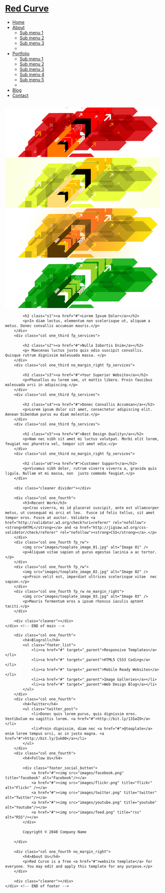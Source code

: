 <!DOCTYPE html PUBLIC "-//W3C//DTD XHTML 1.0 Transitional//EN" "http://www.w3.org/TR/xhtml1/DTD/xhtml1-transitional.dtd">
<html xmlns="http://www.w3.org/1999/xhtml">
<head>
<meta http-equiv="Content-Type" content="text/html; charset=utf-8" />
<title>Red Curve Theme - Free Website Template</title>
<meta name="keywords" content="" />
<meta name="description" content="" />
<!--
Template 2057 red curve
http://www.tooplate.com/view/2057-red-curve
-->
<link href="css/tooplate_style.css" rel="stylesheet" type="text/css" />

<link rel="stylesheet" href="css/nivo-slider.css" type="text/css" media="screen" />

<link rel="stylesheet" type="text/css" href="css/ddsmoothmenu.css" />
<script type="text/javascript" src="js/jquery.min.js"></script>
<script type="text/javascript" src="js/ddsmoothmenu.js">

/***********************************************
* Smooth Navigational Menu- (c) Dynamic Drive DHTML code library (www.dynamicdrive.com)
* This notice MUST stay intact for legal use
* Visit Dynamic Drive at http://www.dynamicdrive.com/ for full source code
***********************************************/
/* All Files has been uploaded */
	/* made repo public */
</script>

<script type="text/javascript">

ddsmoothmenu.init({
	mainmenuid: "tooplate_menu", //menu DIV id
	orientation: 'h', //Horizontal or vertical menu: Set to "h" or "v"
	classname: 'ddsmoothmenu', //class added to menu's outer DIV
	//customtheme: ["#1c5a80", "#18374a"],
	contentsource: "markup" //"markup" or ["container_id", "path_to_menu_file"]
})

</script>

</head>

<body>

<div id="tooplate_header">
	<div id="site_title"><h1><a href="#">Red Curve</a></h1></div>
    <div id="tooplate_menu" class="ddsmoothmenu">
                <ul>
                    <li><a href="index.md" class="selected">Home</a></li>
                    <li><a href="about.html">About</a>
                      	<ul>
                            <li><a href="#">Sub menu 1</a></li>
                            <li><a href="#">Sub menu 2</a></li>
                            <li><a href="#">Sub menu 3</a></li>
                            <li><span class="bottom"></span></li>
                        </ul>
                    </li>
                    <li><a href="portfolio.html">Portfolio</a>
                      	<ul>
                            <li><a href="#">Sub menu 1</a></li>
                            <li><a href="#">Sub menu 2</a></li>
                            <li><a href="#">Sub menu 3</a></li>
                            <li><a href="#">Sub menu 4</a></li>
                            <li><a href="#">Sub menu 5</a></li>
                            <li><span class="bottom"></span></li>
                        </ul>
                    </li>
                  	<li><a href="blog.html">Blog</a></li>
                    <li><a href="contact.html">Contact</a></li>
                </ul>
                <br style="clear: left" />
            </div> <!-- end of tooplate_menu -->
</div> <!-- END of header -->

<div id="tooplate_slider_wrapper">
	<div id="tooplate_slider">
        <div id="slider" class="nivoSlider">
            <img src="images/slider/01.jpg" alt="Slider 01"/>
            <a href="http://dev7studios.com"><img src="images/slider/02.jpg" alt="Slider 02"/></a>
            <img src="images/slider/03.jpg" alt="Slider 03" />
            <img src="images/slider/04.jpg" alt="Slider 04"/>
        </div>
		<script type="text/javascript" src="js/jquery-1.4.3.min.js"></script>
        <script type="text/javascript" src="js/jquery.nivo.slider.js"></script>
        <script type="text/javascript">
        $(window).load(function() {
            $('#slider').nivoSlider();
        });
        </script>	
    </div> <!-- END of slider -->
</div> <!-- END of slider wrapper -->

<div id="tooplate_main_wrapper">
	<div id="tooplate_main">
    	<div class="col one_third fp_services">
            
            <h2 class="s1"><a href="#">Lorem Ipsum Dolor</a></h2>
            <p>In diam lectus, elementum non scelerisque ut, aliquam a metus. Donec convallis accumsan mauris.</p>
        </div>
        <div class="col one_third fp_services">
            
            <h2 class="s2"><a href="#">Nulla Iobortis Enim</a></h2>
            <p> Maecenas luctus justo quis odio suscipit convallis. Quisque rutrum dignissim malesuada massa. </p>
        </div>
        <div class="col one_third no_margin_right fp_services">
            
            <h2 class="s3"><a href="#">Your Superior Website</a></h2>
            <p>Phasellus eu lorem sem, ut mattis libero. Proin faucibus malesuada orci in adipiscing.</p>
        </div>
        <div class="col one_third fp_services">
            
            <h2 class="s4"><a href="#">Donec Convallis Accumsan</a></h2>
            <p>Lorem ipsum dolor sit amet, consectetur adipiscing elit. Aenean bibendum purus eu diam molestie.</p>
        </div>
        <div class="col one_third fp_services">
            
            <h2 class="s5"><a href="#">Best Design Quality</a></h2>
            <p>Nam nec nibh sit amet mi luctus volutpat. Morbi elit lorem, feugiat nec pharetra vel, tempor sit amet odio.</p>
        </div>
        <div class="col one_third no_margin_right fp_services">
            
            <h2 class="s6"><a href="#">Customer Support</a></h2>
            <p>Vivamus nibh dolor, rutrum viverra viverra a, gravida quis ligula. Nullam et mi massa, non  justo commodo feugiat.</p>
        </div>
        
        <div class="cleaner divider"></div>
        
        <div class="col one_fourth">
        	<h3>Recent Work</h3>
            <p>Cras viverra, mi id placerat suscipit, ante est ullamcorper metus, ut consequat mi orci et leo.  Fusce id felis tellus, sit amet tempor eros. Fusce at auctor. Validate <a href="http://validator.w3.org/check?uri=referer" rel="nofollow"><strong>XHTML</strong></a> and <a href="http://jigsaw.w3.org/css-validator/check/referer" rel="nofollow"><strong>CSS</strong></a>.</p>
        </div>
  		<div class="col one_fourth fp_rw">
        	<img src="images/tooplate_image_01.jpg" alt="Image 01" />
            <p>Aliquam vitae sapien ut purus egestas lacinia a ac tortor.</p>
        </div>
  		<div class="col one_fourth fp_rw">
        	<img src="images/tooplate_image_02.jpg" alt="Image 02" />
            <p>Proin velit est, imperdiet ultrices scelerisque vitae  nec sapien.</p>
        </div>
		<div class="col one_fourth fp_rw no_margin_right">
        	<img src="images/tooplate_image_03.jpg" alt="Image 03" />
            <p>Mauris fermentum eros a ipsum rhoncus iaculis aptent taciti.</p>
        </div>
        
		<div class="cleaner"></div>
    </div> <!-- END of main -->
</div> <!-- END of main wrapper -->

<div id="tooplate_footer_wrapper">
	<div id="tooplate_footer">
    	
    	<div class="col one_fourth">
        	<h4>Blogroll</h4>
            <ul class="footer_list">
            	<li><a href="#" target="_parent">Responsive Templates</a></li>
                <li><a href="#" target="_parent">HTML5 CSS3 Coding</a></li>
                <li><a href="#" target="_parent">Mobile Ready Websites</a></li>
                <li><a href="#" target="_parent">Image Galleries</a></li>
                <li><a href="#" target="_parent">Web Design Blog</a></li>
            </ul>   
        </div>
        <div class="col one_fourth">
        	<h4>Twitter</h4>
            <ul class="twitter_post">
	            <li>Donec quis lorem purus, quis dignissim eros. Vestibulum eu sagittis lorem. <a href="#">http://bit.ly/13IwZO</a></li>
                <li>Proin dignissim, diam nec <a href="#">@tooplate</a> enim lorem tempus orci, ac in justo magna. <a href="#">http://bit.ly/Iuk00</a></li>
			</ul>
        </div>
        <div class="col one_fourth">
        	<h4>Follow Us</h4>	
            
            <div class="footer_social_button">
                <a href="#"><img src="images/facebook.png" title="facebook" alt="Facebook"/></a>
                <a href="#"><img src="images/flickr.png" title="flickr" alt="Flickr" /></a>
                <a href="#"><img src="images/twitter.png" title="twitter" alt="Twitter"/></a>
                <a href="#"><img src="images/youtube.png" title="youtube" alt="Youtube"/></a>
                <a href="#"><img src="images/feed.png" title="rss" alt="RSS"/></a>
			</div>
          
            Copyright © 2048 Company Name
            
        </div>
        
        <div class="col one_fourth no_margin_right">
        	<h4>About Us</h4>
            <p>Red Curve is a free <a href="#">website template</a> for everyone. You may edit and apply this template for any purpose.</p>
        </div>
        
        <div class="cleaner"></div>
    </div> <!-- END of footer -->
</div> <!-- END of footer wrapper -->

</body>
</html>
